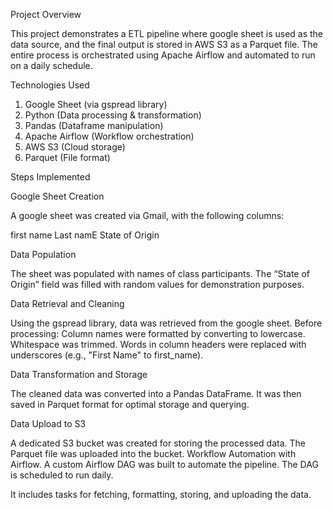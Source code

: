 Project Overview

This project demonstrates a ETL pipeline where google sheet is used as the data source, and the final output is stored in AWS S3 as a Parquet file. 
The entire process is orchestrated using Apache Airflow and automated to run on a daily schedule.

Technologies Used
1. Google Sheet (via gspread library)
2. Python (Data processing & transformation)
3. Pandas (Dataframe manipulation)
4. Apache Airflow (Workflow orchestration)
5. AWS S3 (Cloud storage)
6. Parquet (File format)

Steps Implemented

Google Sheet Creation

A google sheet was created via Gmail, with the following columns:

first name
Last namE
 State of Origin 

Data Population

The sheet was populated with names of class participants. 
The “State of Origin” field was filled with random values for demonstration purposes.

Data Retrieval and Cleaning

Using the gspread library, data was retrieved from the google sheet. Before processing:
Column names were formatted by converting to lowercase.
Whitespace was trimmed.
Words in column headers were replaced with underscores (e.g., "First Name" to first_name).

Data Transformation and Storage

The cleaned data was converted into a Pandas DataFrame.
It was then saved in Parquet format for optimal storage and querying.

Data Upload to S3

A dedicated S3 bucket was created for storing the processed data.
The Parquet file was uploaded into the bucket.
Workflow Automation with Airflow.
A custom Airflow DAG was built to automate the pipeline.
The DAG is scheduled to run daily.

It includes tasks for fetching, formatting, storing, and uploading the data.

